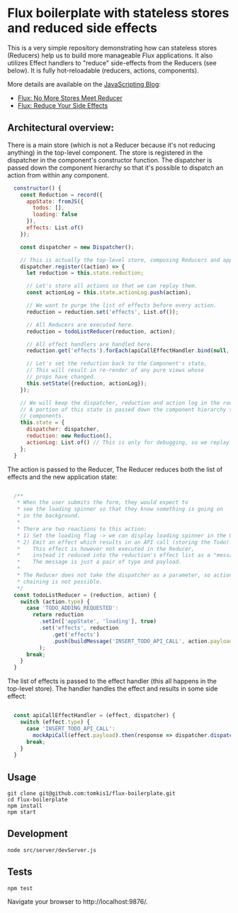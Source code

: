 # Flux boilerplate with stateless stores and reduced side effects

This is a very simple repository demonstrating how can stateless stores (Reducers) help us to build
more manageable Flux applications. It also utilizes Effect handlers to "reduce" side-effects from the
Reducers (see below). It is fully hot-reloadable (reducers, actions, components).

More details are available on the [JavaScripting Blog](https://blog.javascripting.com):

- [Flux: No More Stores Meet Reducer](https://blog.javascripting.com/2015/06/19/flux-no-more-stores-meet-reducer/)
- [Flux: Reduce Your Side Effects](https://blog.javascripting.com/2015/08/12/reduce-your-side-effects/)

## Architectural overview:

There is a main store (which is not a Reducer because it's not reducing anything) in the top-level component.
The store is registered in the dispatcher in the component's constructor function. The dispatcher is
passed down the component hierarchy so that it's possible to dispatch an action from within any component.

```javascript
  constructor() {
    const Reduction = record({
      appState: fromJS({
        todos: [],
        loading: false
      }),
      effects: List.of()
    });

    const dispatcher = new Dispatcher();

    // This is actually the top-level store, composing Reducers and applying effect handlers.
    dispatcher.register((action) => {
      let reduction = this.state.reduction;

      // Let's store all actions so that we can replay them.
      const actionLog = this.state.actionLog.push(action);

      // We want to purge the list of effects before every action.
      reduction = reduction.set('effects', List.of());

      // All Reducers are executed here.
      reduction = todoListReducer(reduction, action);

      // All effect handlers are handled here.
      reduction.get('effects').forEach(apiCallEffectHandler.bind(null, dispatcher));

      // Let's set the reduction back to the Component's state,
      // This will result in re-render of any pure views whose
      // props have changed.
      this.setState({reduction, actionLog});
    });

    // We will keep the dispatcher, reduction and action log in the root component's state.
    // A portion of this state is passed down the component hierarchy to the corresponding
    // components.
    this.state = {
      dispatcher: dispatcher,
      reduction: new Reduction(),
      actionLog: List.of() // This is only for debugging, so we replay actions
    };
  }
```

The action is passed to the Reducer, The Reducer reduces both the list of effects and the new application state:
```javascript

  /**
   * When the user submits the form, they would expect to
   * see the loading spinner so that they know something is going on
   * in the background.
   *
   * There are two reactions to this action:
   * 1) Set the loading flag -> we can display loading spinner in the UI.
   * 2) Emit an effect which results in an API call (storing the Todo).
   *    This effect is however not executed in the Reducer,
   *    instead it reduced into the reduction's effect list as a "message".
   *    The message is just a pair of type and payload.
   *
   * The Reducer does not take the dispatcher as a parameter, so action
   * chaining is not possible.
   */
  const todoListReducer = (reduction, action) {
    switch (action.type) {
      case 'TODO_ADDING_REQUESTED':
        return reduction
          .setIn(['appState', 'loading'], true)
          .set('effects', reduction
              .get('effects')
              .push(buildMessage('INSERT_TODO_API_CALL', action.payload)) // action.payload contains the actual TODO
          );
      break;
    }
  }
```

The list of effects is passed to the effect handler (this all happens in the top-level store).
The handler handles the effect and results in some side effect:
```javascript

  const apiCallEffectHandler = (effect, dispatcher) {
    switch (effect.type) {
      case 'INSERT_TODO_API_CALL':
        mockApiCall(effect.payload).then(response => dispatcher.dispatch(todoAdded(response)));
      break;
    }
  }
```


## Usage
```
git clone git@github.com:tomkis1/flux-boilerplate.git
cd flux-boilerplate
npm install
npm start
```

## Development
```
node src/server/devServer.js
```

## Tests
```
npm test
```
Navigate your browser to http://localhost:9876/.
